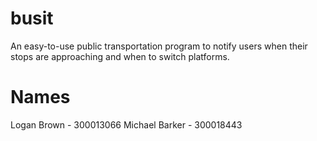 # busit
An easy-to-use public transportation program to notify users when their stops are approaching and when to switch platforms.

# Names
Logan Brown - 300013066
Michael Barker - 300018443
